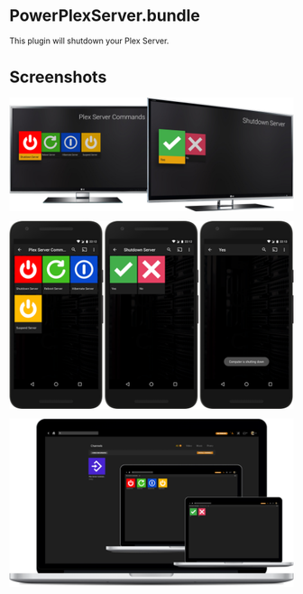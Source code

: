 # PowerPlexServer.bundle

This plugin will shutdown your Plex Server. 

# Screenshots

![Nvidia Shield TV](https://github.com/StancuFlorin/PlexServerCommands.bundle/blob/master/Screenshots/Nvidia%20Shield%20TV.png)

![Nexus 5X](https://github.com/StancuFlorin/PlexServerCommands.bundle/blob/master/Screenshots/Nexus%205X.png)

![Web Player](https://github.com/StancuFlorin/PlexServerCommands.bundle/blob/master/Screenshots/Web%20Player.png)